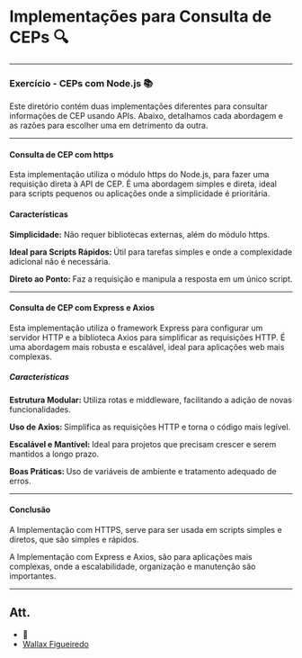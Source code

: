 # Implementações para Consulta de CEPs 🔍

---

### Exercício - CEPs com Node.js 📚

Este diretório contém duas implementações diferentes para consultar informações de CEP usando APIs. Abaixo, detalhamos cada abordagem e as razões para escolher uma em detrimento da outra.

---

####  Consulta de CEP com https

Esta implementação utiliza o módulo https do Node.js, para fazer uma requisição direta à API de CEP. É uma abordagem simples e direta, ideal para scripts pequenos ou aplicações onde a simplicidade é prioritária.

#### Características

<strong> Simplicidade:</strong> Não requer bibliotecas externas, além do módulo https.

<strong> Ideal para Scripts Rápidos: </strong> Útil para tarefas simples e onde a complexidade adicional não é necessária.

<strong> Direto ao Ponto: </strong> Faz a requisição e manipula a resposta em um único script.

---

#### Consulta de CEP com Express e Axios

Esta implementação utiliza o framework Express para configurar um servidor HTTP e a biblioteca Axios para simplificar as requisições HTTP. É uma abordagem mais robusta e escalável, ideal para aplicações web mais complexas.

##### Características

<strong> Estrutura Modular: </strong> Utiliza rotas e middleware, facilitando a adição de novas funcionalidades.

<strong> Uso de Axios: </strong> Simplifica as requisições HTTP e torna o código mais legível.

<strong> Escalável e Mantível: </strong> Ideal para projetos que precisam crescer e serem mantidos a longo prazo.

<strong> Boas Práticas: </strong> Uso de variáveis de ambiente e tratamento adequado de erros.

---

#### Conclusão

A Implementação com HTTPS, serve para ser usada em scripts simples e diretos, que são simples e rápidos.

A Implementação com Express e Axios, são para aplicações mais complexas, onde a escalabilidade, organização e manutenção são importantes. 

---

## Att.

- 🦁
- [Wallax Figueiredo](https://www.linkedin.com/in/wallax-figueiredo-41116b285/)